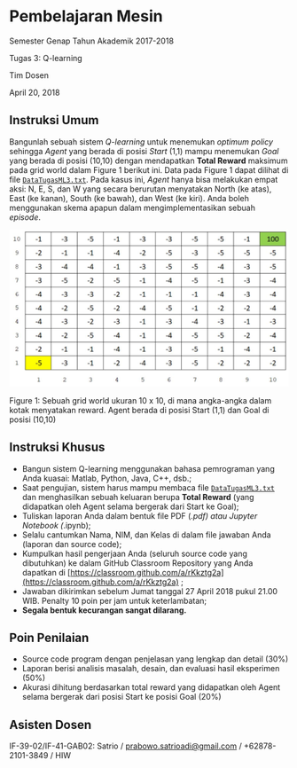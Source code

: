 # Pembelajaran Mesin

Semester Genap Tahun Akademik 2017-2018

Tugas 3: Q-learning

Tim Dosen

April 20, 2018

## Instruksi Umum

Bangunlah sebuah sistem _Q-learning_ untuk menemukan _optimum policy_ sehingga
_Agent_ yang berada di posisi _Start_ (1,1) mampu menemukan _Goal_ yang berada di posisi (10,10) dengan
mendapatkan **Total Reward** maksimum pada grid world dalam Figure 1 berikut ini. Data pada Figure
1 dapat dilihat di file [`DataTugasML3.txt`](DataTugasML3.txt). Pada kasus ini, _Agent_ hanya bisa melakukan empat aksi: N,
E, S, dan W yang secara berurutan menyatakan North (ke atas), East (ke kanan), South (ke bawah), dan
West (ke kiri). Anda boleh menggunakan skema apapun dalam mengimplementasikan sebuah _episode_.

![assignment3.jpg](assignment3.jpg)

Figure 1: Sebuah grid world ukuran 10 x 10, di mana angka-angka dalam kotak menyatakan reward.
Agent berada di posisi Start (1,1) dan Goal di posisi (10,10)

## Instruksi Khusus

* Bangun sistem Q-learning menggunakan bahasa pemrograman yang Anda kuasai: Matlab, Python, Java, C++, dsb.;
* Saat pengujian, sistem harus mampu membaca file [`DataTugasML3.txt`](DataTugasML3.txt) dan menghasilkan sebuah keluaran berupa **Total Reward** (yang didapatkan oleh Agent selama bergerak dari Start ke Goal);
* Tuliskan laporan Anda dalam bentuk file PDF (*.pdf) atau Jupyter Notebook (*.ipynb);
* Selalu cantumkan Nama, NIM, dan Kelas di dalam file jawaban Anda (laporan dan source code);
* Kumpulkan hasil pengerjaan Anda (seluruh source code yang dibutuhkan) ke dalam GitHub Classroom Repository yang Anda dapatkan di [https://classroom.github.com/a/rKkztg2a](https://classroom.github.com/a/rKkztg2a) ;
* Jawaban dikirimkan sebelum Jumat tanggal 27 April 2018 pukul 21.00 WIB. Penalty 10 poin per jam untuk keterlambatan;
* **Segala bentuk kecurangan sangat dilarang.**

## Poin Penilaian

* Source code program dengan penjelasan yang lengkap dan detail (30%)
* Laporan berisi analisis masalah, desain, dan evaluasi hasil eksperimen (50%)
* Akurasi dihitung berdasarkan total reward yang didapatkan oleh Agent selama bergerak dari posisi Start ke posisi Goal (20%)

## Asisten Dosen

IF-39-02/IF-41-GAB02: Satrio / prabowo.satrioadi@gmail.com / +62878-2101-3849 / HIW
